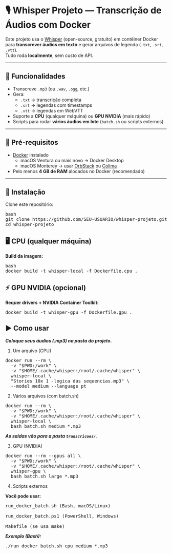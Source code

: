 # 🎙️ Whisper Projeto — Transcrição de Áudios com Docker

Este projeto usa o [Whisper](https://github.com/openai/whisper) (open-source, gratuito) em contêiner Docker para **transcrever áudios em texto** e gerar arquivos de legenda (`.txt`, `.srt`, `.vtt`).  
Tudo roda **localmente**, sem custo de API.

---

## 📌 Funcionalidades

- Transcreve `.mp3` (ou `.wav`, `.ogg`, etc.)
- Gera:
  - `.txt` → transcrição completa
  - `.srt` → legendas com timestamps
  - `.vtt` → legendas em WebVTT
- Suporte a **CPU** (qualquer máquina) ou **GPU NVIDIA** (mais rápido)
- Scripts para rodar **vários áudios em lote** (`batch.sh` ou scripts externos)

---

## 🔧 Pré-requisitos

- [Docker](https://www.docker.com/products/docker-desktop/) instalado  
  - macOS Ventura ou mais novo → Docker Desktop  
  - macOS Monterey → usar [OrbStack](https://orbstack.dev) ou [Colima](https://github.com/abiosoft/colima)  
- Pelo menos **4 GB de RAM** alocados no Docker (recomendado)

---

## 🚀 Instalação

Clone este repositório:

<pre>bash
git clone https://github.com/SEU-USUARIO/whisper-projeto.git
cd whisper-projeto</pre>

## 🖥️ CPU (qualquer máquina)

**Build da imagem:**

<pre>bash
docker build -t whisper-local -f Dockerfile.cpu .</pre>

## ⚡ GPU NVIDIA (opcional)

**Requer drivers + NVIDIA Container Toolkit:**

<pre>docker build -t whisper-gpu -f Dockerfile.gpu .</pre>

## ▶️ Como usar

***Coloque seus áudios (.mp3) na pasta do projeto.***

1. Um arquivo (CPU)
<pre>docker run --rm \
  -v "$PWD:/work" \
  -v "$HOME/.cache/whisper:/root/.cache/whisper" \
  whisper-local \
  "Stories 10x 1 -logica das sequencias.mp3" \
  --model medium --language pt</pre>

2. Vários arquivos (com batch.sh)
<pre>docker run --rm \
  -v "$PWD:/work" \
  -v "$HOME/.cache/whisper:/root/.cache/whisper" \
  whisper-local \
  bash batch.sh medium *.mp3</pre>


***As saídas vão para a pasta `transcricoes/.`***

3. GPU (NVIDIA)
<pre>docker run --rm --gpus all \
  -v "$PWD:/work" \
  -v "$HOME/.cache/whisper:/root/.cache/whisper" \
  whisper-gpu \
  bash batch.sh large *.mp3</pre>

4. Scripts externos

**Você pode usar:**

<pre>run_docker_batch.sh (Bash, macOS/Linux)

run_docker_batch.ps1 (PowerShell, Windows)

Makefile (se usa make)</pre>

***Exemplo (Bash):***

<pre>./run_docker_batch.sh cpu medium *.mp3</pre>

